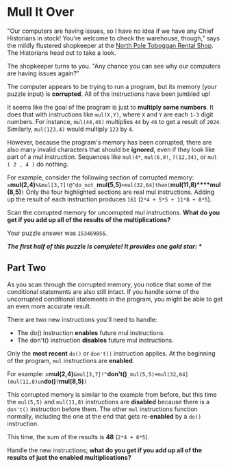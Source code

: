# Mull It Over
"Our computers are having issues, so I have no idea if we have any Chief Historians in stock!
You're welcome to check the warehouse, though," says the mildly flustered shopkeeper at the
[North Pole Toboggan Rental Shop](https://adventofcode.com/2020/day/2).
The Historians head out to take a look.

The shopkeeper turns to you. "Any chance you can see why our computers are having issues again?"

The computer appears to be trying to run a program, but its memory (your puzzle input) is **corrupted**.
All of the instructions have been jumbled up!

It seems like the goal of the program is just to **multiply some numbers**.
It does that with instructions like `mul(X,Y)`, where `X` and `Y` are each `1-3` digit numbers.
For instance, `mul(44,46)` multiplies `44` by `46` to get a result of `2024`.
Similarly, `mul(123,4)` would multiply `123` by `4`.

However, because the program's memory has been corrupted, there are also many invalid characters that should be
**ignored**, even if they look like part of a mul instruction. Sequences like `mul(4*`, `mul(6,9!`, `?(12,34)`,
or `mul ( 2 , 4 )` do nothing.

For example, consider the following section of corrupted memory:
`x`**mul(2,4)**`%&mul[3,7]!@^do_not_`**mul(5,5)**`+mul(32,64]then(`**mul(11,8)****mul(8,5)**`)`
Only the four highlighted sections are real mul instructions.
Adding up the result of each instruction produces `161` (`2*4 + 5*5 + 11*8 + 8*5`).

Scan the corrupted memory for uncorrupted mul instructions.
**What do you get if you add up all of the results of the multiplications?**

Your puzzle answer was `153469856`.

*__The first half of this puzzle is complete! It provides one gold star: *__*

## Part Two
As you scan through the corrupted memory, you notice that some of the conditional statements are also still intact.
If you handle some of the uncorrupted conditional statements in the program, you might be able to get an even more
accurate result.

There are two new instructions you'll need to handle:
- The do() instruction **enables** future mul instructions.
- The don't() instruction **disables** future mul instructions.

Only the **most recent** `do()` or `don't()` instruction applies.
At the beginning of the program, `mul` instructions are **enabled**.

For example:
`x`**mul(2,4)**`&mul[3,7]!^`**don't()**`_mul(5,5)+mul(32,64](mul(11,8)un`**do()**`?`**mul(8,5)**`)`

This corrupted memory is similar to the example from before, but this time the `mul(5,5)` and `mul(11,8)`
instructions are **disabled** because there is a `don't()` instruction before them. The other `mul` instructions
function normally, including the one at the end that gets re-**enabled** by a `do()` instruction.

This time, the sum of the results is **48** (`2*4 + 8*5`).

Handle the new instructions; **what do you get if you add up all of the results of just the enabled multiplications?**
